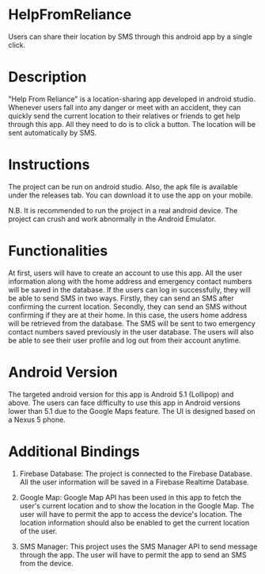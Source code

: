 # HelpFromReliance
Users can share their location by SMS through this android app by a single click.

# Description
"Help From Reliance" is a location-sharing app developed in android studio. Whenever users fall into any danger or meet with an accident, they can quickly send the current location to their relatives or friends to get help through this app. All they need to do is to click a button. The location will be sent automatically by SMS.

# Instructions
The project can be run on android studio. Also, the apk file is available under the releases tab. You can download it to use the app on your mobile.

N.B.    It is recommended to run the project in a real android device. The project can crush and work abnormally in the Android Emulator.

# Functionalities
At first, users will have to create an account to use this app. All the user information along with the home address and emergency contact numbers will be saved in the database. If the users can log in successfully, they will be able to send SMS in two ways. Firstly, they can send an SMS after confirming the current location. Secondly, they can send an SMS without confirming if they are at their home. In this case, the users home address will be retrieved from the database. The SMS will be sent to two emergency contact numbers saved previously in the user database. The users will also be able to see their user profile and log out from their account anytime.

# Android Version
The targeted android version for this app is Android 5.1 (Lollipop) and above. The users can face difficulty to use this app in Android versions lower than 5.1 due to the Google Maps feature. The UI is designed based on a Nexus 5 phone.

# Additional Bindings
1.  Firebase Database: The project is connected to the Firebase Database. All the user information will be saved in a Firebase Realtime Database.

2.  Google Map: Google Map API has been used in this app to fetch the user's current location and to show the location in the Google Map. The user will have to permit the app to access the device's location. The location information should also be enabled to get the current location of the user.

3.  SMS Manager: This project uses the SMS Manager API to send message through the app. The user will have to permit the app to send an SMS from the device. 

